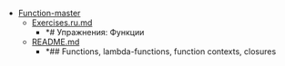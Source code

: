 - <a href = "E:\Node_projects\Node_Way\ArchivTSH_2\ArhivTimur_2\Function-master\cat.Function-master\dir.Function-master.md">Function-master</a>
    - <a href = "E:\Node_projects\Node_Way\ArchivTSH_2\ArhivTimur_2\Function-master\Exercises.ru.md">Exercises.ru.md</a>
        - *# Упражнения: Функции
    - <a href = "E:\Node_projects\Node_Way\ArchivTSH_2\ArhivTimur_2\Function-master\README.md">README.md</a>
        - *## Functions, lambda-functions, function contexts, closures
